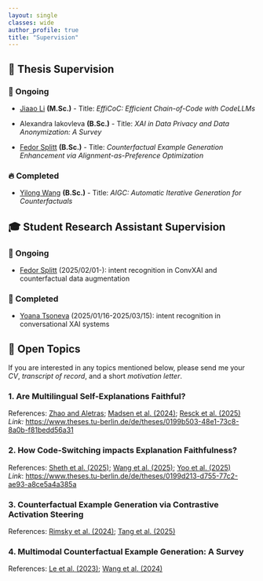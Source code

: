 ```yaml
---
layout: single
classes: wide
author_profile: true
title: "Supervision"
---
```


## 📖 Thesis Supervision
### 🏃 Ongoing
- [Jiaao Li](https://github.com/grayJiaaoLi) **(M.Sc.)** - Title: _EffiCoC: Efficient Chain-of-Code with CodeLLMs_

- Alexandra Iakovleva **(B.Sc.)** - Title: _XAI in Data Privacy and Data Anonymization: A Survey_

- [Fedor Splitt](https://github.com/fledor) **(B.Sc.)** - Title: _Counterfactual Example Generation Enhancement via Alignment-as-Preference
Optimization_

### 🔥 Completed
- [Yilong Wang](https://github.com/YilongWangBerlin/) **(B.Sc.)** - Title: _AIGC: Automatic Iterative Generation for Counterfactuals_


## 🎓 Student Research Assistant Supervision
### 🚀 Ongoing
- [Fedor Splitt](https://github.com/fledor) (2025/02/01-): intent recognition in ConvXAI and counterfactual data augmentation

### 🎊 Completed
- [Yoana Tsoneva](https://github.com/ytsoneva24) (2025/01/16-2025/03/15): intent recognition in conversational XAI systems

## 🚩 Open Topics
If you are interested in any topics mentioned below, please send me your _CV_, _transcript of record_, and a short _motivation letter_.

### 1. Are Multilingual Self-Explanations Faithful?
References: [Zhao and Aletras](https://aclanthology.org/2024.naacl-long.178/); [Madsen et al. (2024)](https://aclanthology.org/2024.findings-acl.19/); [Resck et al. (2025)](https://openreview.net/pdf?id=KQjVhM2YhN)<br>
_Link:_ https://www.theses.tu-berlin.de/de/theses/0199b503-48e1-73c8-8a0b-f81bedd56a31

### 2. How Code-Switching impacts Explanation Faithfulness?
References: [Sheth et al. (2025)](https://arxiv.org/abs/2510.07037v1); [Wang et al. (2025)](https://arxiv.org/abs/2505.14815); [Yoo et al. (2025)](https://aclanthology.org/2025.findings-acl.407.pdf) <br>
_Link_: https://www.theses.tu-berlin.de/de/theses/0199d213-d755-77c2-ae93-a8ce5a4a385a

### 3. Counterfactual Example Generation via Contrastive Activation Steering
References: [Rimsky et al. (2024)](https://aclanthology.org/2024.acl-long.828/); [Tang et al. (2025)](https://arxiv.org/abs/2507.13236)

### 4. Multimodal Counterfactual Example Generation: A Survey
References: [Le et al. (2023)](https://openreview.net/forum?id=7AjdHnjIHX&noteId=067I778iDB); [Wang et al. (2024)](https://aclanthology.org/2024.findings-emnlp.276/)